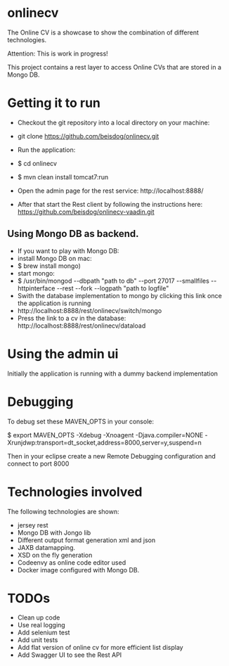 # onlinecv

The Online CV is a showcase to show the combination of different technologies.

Attention: This is work in progress! 

This project contains a rest layer to access Online CVs that are stored in a Mongo DB.

# Getting it to run
* Checkout the git repository into a local directory on your machine:
 * git clone https://github.com/beisdog/onlinecv.git

* Run the application:
 * $ cd onlinecv
 * $ mvn clean install tomcat7:run
* Open the admin page for the rest service: http://localhost:8888/
* After that start the Rest client by following the instructions here: https://github.com/beisdog/onlinecv-vaadin.git

## Using Mongo DB as backend.
* If you want to play with Mongo DB: 
 * install Mongo DB on mac: 
  * $ brew install mongo)
 * start mongo: 
  * $ /usr/bin/mongod --dbpath "path to db" --port 27017 --smallfiles --httpinterface --rest --fork --logpath "path to logfile"
 * Swith the database implementation to mongo by clicking this link once the application is running
  * http://localhost:8888/rest/onlinecv/switch/mongo
  * Press the link to a cv in the database: http://localhost:8888/rest/onlinecv/dataload

# Using the admin ui
Initially the application is running with a dummy backend implementation 

# Debugging
To debug set these MAVEN_OPTS in your console:

$ export MAVEN_OPTS -Xdebug -Xnoagent -Djava.compiler=NONE -Xrunjdwp:transport=dt_socket,address=8000,server=y,suspend=n

Then in your eclipse create a new Remote Debugging configuration and connect to port 8000

# Technologies involved
The following technologies are shown:

* jersey rest 
* Mongo DB with Jongo lib
* Different output format generation xml and json
* JAXB datamapping.
* XSD on the fly generation
* Codeenvy as online code editor used
 * Docker image configured with Mongo DB.

# TODOs
* Clean up code
* Use real logging
* Add selenium test
* Add unit tests
* Add flat version of online cv for more efficient list display
* Add Swagger UI to see the Rest API


